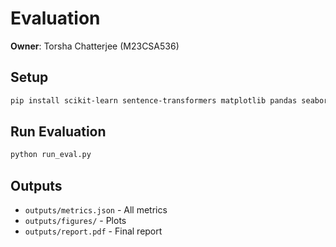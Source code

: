 # Evaluation

**Owner**: Torsha Chatterjee (M23CSA536)

## Setup
```bash
pip install scikit-learn sentence-transformers matplotlib pandas seaborn
```

## Run Evaluation
```bash
python run_eval.py
```

## Outputs
- `outputs/metrics.json` - All metrics
- `outputs/figures/` - Plots
- `outputs/report.pdf` - Final report
